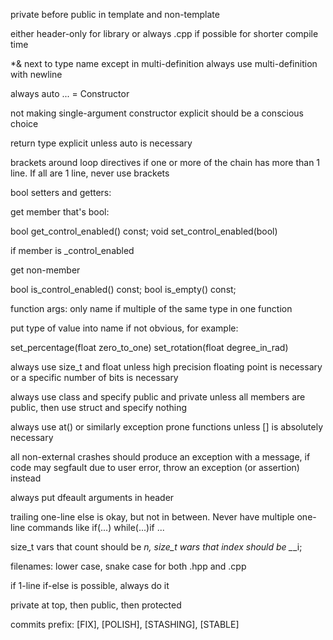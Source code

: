 private before public in template and non-template

either header-only for library or always .cpp if possible for shorter compile time

*& next to type name except in multi-definition
always use multi-definition with newline

always auto ... = Constructor

not making single-argument constructor explicit should be a conscious choice

return type explicit unless auto is necessary

brackets around loop directives if one or more of the chain has more than 1 line. If all are 1 line, never use brackets

bool setters and getters:

get member that's bool:

bool get_control_enabled() const;
void set_control_enabled(bool)

if member is _control_enabled

get non-member

bool is_control_enabled() const;
bool is_empty() const;

function args:
only name if multiple of the same type in one function

put type of value into name if not obvious, for example:

set_percentage(float zero_to_one)
set_rotation(float degree_in_rad)

always use size_t and float unless high precision floating point is necessary or a specific number of bits is necessary

always use class and specify public and private unless all members are public, then use struct and specify nothing

always use at() or similarly exception prone functions unless [] is absolutely necessary

all non-external crashes should produce an exception with a message, if code may segfault due to user error, throw an exception (or assertion) instead

always put dfeault arguments in header

trailing one-line else is okay, but not in between. Never have multiple one-line commands like if(...) while(...)if ...

size_t vars that count should be _n_*, size_t wars that index should be _*_i;

filenames: lower case, snake case for both .hpp and .cpp

if 1-line if-else is possible, always do it

private at top, then public, then protected

commits prefix: [FIX], [POLISH], [STASHING], [STABLE]


